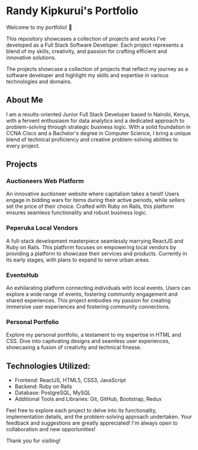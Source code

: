 # Randy Kipkurui's Portfolio

Welcome to my portfolio! 🚀

This repository showcases a collection of projects and works I've developed as a Full Stack Software Developer. Each project represents a blend of my skills, creativity, and passion for crafting efficient and innovative solutions.

The projects showcase a collection of projects that reflect my journey as a software developer and highlight my skills and expertise in various technologies and domains.

## About Me

I am a results-oriented Junior Full Stack Developer based in Nairobi, Kenya, with a fervent enthusiasm for data analytics and a dedicated approach to problem-solving through strategic business logic. With a solid foundation in CCNA Cisco and a Bachelor's degree in Computer Science, I bring a unique blend of technical proficiency and creative problem-solving abilities to every project.


## Projects

### Auctioneers Web Platform
An innovative auctioneer website where capitalism takes a twist! Users engage in bidding wars for items during their active periods, while sellers set the price of their choice. Crafted with Ruby on Rails, this platform ensures seamless functionality and robust business logic.

### Peperuka Local Vendors
A full-stack development masterpiece seamlessly marrying ReactJS and Ruby on Rails. This platform focuses on empowering local vendors by providing a platform to showcase their services and products. Currently in its early stages, with plans to expand to serve urban areas.

### EventsHub
An exhilarating platform connecting individuals with local events. Users can explore a wide range of events, fostering community engagement and shared experiences. This project embodies my passion for creating immersive user experiences and fostering community connections.

### Personal Portfolio
Explore my personal portfolio, a testament to my expertise in HTML and CSS. Dive into captivating designs and seamless user experiences, showcasing a fusion of creativity and technical finesse.


## Technologies Utilized:

- Frontend: ReactJS, HTML5, CSS3, JavaScript
- Backend: Ruby on Rails
- Database: PostgreSQL, MySQL
- Additional Tools and Libraries: Git, GitHub, Bootstrap, Redux


Feel free to explore each project to delve into its functionality, implementation details, and the problem-solving approach undertaken. Your feedback and suggestions are greatly appreciated! I'm always open to collaboration and new opportunities!



Thank you for visiting!